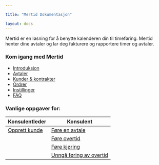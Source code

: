 ```yaml
---

title: "Mertid Dokumentasjon"

layout: docs
---
```


<p class="docs-lead">Mertid er en løsning for å benytte kalenderen din til timeføring. Mertid henter dine avtaler og lar deg fakturere og rapportere timer og avtaler.
</p>

### Kom igang med Mertid

 - [Introduksjon](introduksjon/)
 - [Avtaler](avtaler/)
 - [Kunder & kontrakter](kunder/)
 - [Ordrer](ordrer/)
 - [Instillinger](instillinger/)
 - [FAQ](faq/)

### Vanlige oppgaver for:

| Konsulentleder       | Konsulent                         |
|----------------------|-----------------------------------|
| [Opprett kunde](KL1) | [Føre en avtale](avtaler/avtaler) |
|                      | [Føre overtid](avtaler/Overtid)   |
|                      | [Føre kjøring]()                  |
|                      | [Unngå føring av overtid](K4)     |
